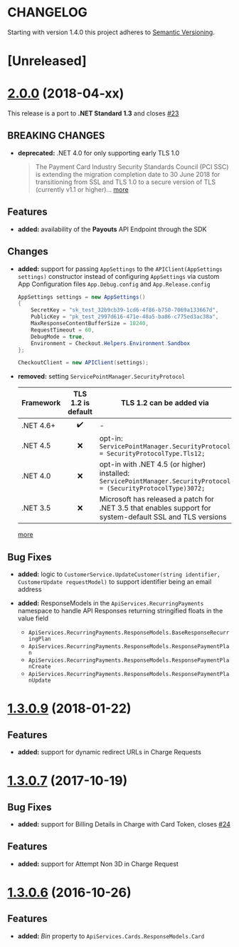 # CHANGELOG
Starting with version 1.4.0 this project adheres to [Semantic Versioning](http://semver.org/spec/v2.0.0.html).

# [Unreleased]

# [2.0.0](https://github.com/checkout/checkout-net-library/tree/2.0.0) (2018-04-xx)

This release is a port to **.NET Standard 1.3** and closes [#23](https://github.com/checkout/checkout-net-library/issues/23)

## BREAKING CHANGES
- **deprecated:** <a name="security_1"></a>.NET 4.0 for only supporting early TLS 1.0
    > The Payment Card Industry Security Standards Council (PCI SSC) is extending the migration completion date to 30 June 2018 for transitioning from SSL and TLS 1.0 to a secure version of TLS (currently v1.1 or higher)... [more](https://blog.pcisecuritystandards.org/migrating-from-ssl-and-early-tls)

## Features
- **added:** availability of the **Payouts** API Endpoint through the SDK

## Changes
- **added:** support for passing `AppSettings` to the `APIClient(AppSettings settings)` constructor instead of configuring `AppSettings` via custom App Configuration files `App.Debug.config` and `App.Release.config`
    ```csharp
    AppSettings settings = new AppSettings()
    {
        SecretKey = "sk_test_32b9cb39-1cd6-4f86-b750-7069a133667d",
        PublicKey = "pk_test_2997d616-471e-48a5-ba86-c775ed3ac38a",
        MaxResponseContentBufferSize = 10240,
        RequestTimeout = 60,
        DebugMode = true,
        Environment = Checkout.Helpers.Environment.Sandbox
    };

    CheckoutClient = new APIClient(settings);
    ```
- **removed:** setting `ServicePointManager.SecurityProtocol`

    Framework|TLS 1.2 is default|TLS 1.2 can be added via
    ---|:---:|---
    .NET 4.6+|:heavy_check_mark:|-
    .NET 4.5|:x:|opt-in: `ServicePointManager.SecurityProtocol = SecurityProtocolType.Tls12;`
    .NET 4.0|:x:|opt-in with .NET 4.5 (or higher) installed: `ServicePointManager.SecurityProtocol = (SecurityProtocolType)3072;`
    .NET 3.5|:x:|Microsoft has released a patch for .NET 3.5 that enables support for system-default SSL and TLS versions
    [more](https://mavenlink.zendesk.com/hc/en-us/articles/115007653028-Transport-Layer-Security-TLS)

## Bug Fixes

- **added:** logic to `CustomerService.UpdateCustomer(string identifier, CustomerUpdate requestModel)` to support identifier being an email address

- **added:** ResponseModels in the `ApiServices.RecurringPayments` namespace to handle API Responses returning stringified floats in the value field
  - `ApiServices.RecurringPayments.ResponseModels.BaseResponseRecurringPlan`
  - `ApiServices.RecurringPayments.ResponseModels.ResponsePaymentPlan`
  - `ApiServices.RecurringPayments.ResponseModels.ResponsePaymentPlanCreate`
  - `ApiServices.RecurringPayments.ResponseModels.ResponsePaymentPlanUpdate`


# [1.3.0.9](https://github.com/checkout/checkout-net-library/tree/1.3.0.9) (2018-01-22)

## Features
- **added:** support for dynamic redirect URLs in Charge Requests

# [1.3.0.7](https://github.com/checkout/checkout-net-library/tree/1.3.0.7) (2017-10-19)

## Bug Fixes
- **added:** support for Billing Details in Charge with Card Token, closes [#24](https://github.com/checkout/checkout-net-library/issues/24)

## Features
- **added:** support for Attempt Non 3D in Charge Request

# [1.3.0.6](https://github.com/checkout/checkout-net-library/tree/1.3.0.6) (2016-10-26)

## Features
- **added:** *Bin* property to `ApiServices.Cards.ResponseModels.Card`
